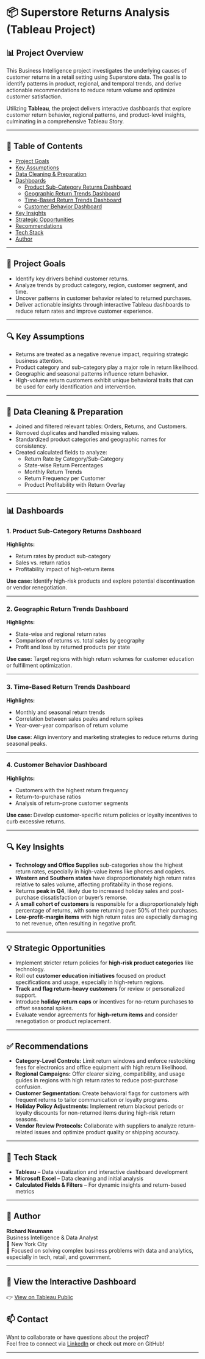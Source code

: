 # 📦 Superstore Returns Analysis (Tableau Project)

## 📊 Project Overview

This Business Intelligence project investigates the underlying causes of customer returns in a retail setting using Superstore data. The goal is to identify patterns in product, regional, and temporal trends, and derive actionable recommendations to reduce return volume and optimize customer satisfaction.

Utilizing **Tableau**, the project delivers interactive dashboards that explore customer return behavior, regional patterns, and product-level insights, culminating in a comprehensive Tableau Story.

---

## 📁 Table of Contents

- [Project Goals](#-project-goals)  
- [Key Assumptions](#-key-assumptions)  
- [Data Cleaning & Preparation](#-data-cleaning--preparation)  
- [Dashboards](#-dashboards)  
  - [Product Sub-Category Returns Dashboard](#1-product-sub-category-returns-dashboard)  
  - [Geographic Return Trends Dashboard](#2-geographic-return-trends-dashboard)  
  - [Time-Based Return Trends Dashboard](#3-time-based-return-trends-dashboard)  
  - [Customer Behavior Dashboard](#4-customer-behavior-dashboard)  
- [Key Insights](#-key-insights)  
- [Strategic Opportunities](#-strategic-opportunities)  
- [Recommendations](#-recommendations)  
- [Tech Stack](#-tech-stack)  
- [Author](#-author)

---

## 🎯 Project Goals

- Identify key drivers behind customer returns.
- Analyze trends by product category, region, customer segment, and time.
- Uncover patterns in customer behavior related to returned purchases.
- Deliver actionable insights through interactive Tableau dashboards to reduce return rates and improve customer experience.

---

## 🔍 Key Assumptions

- Returns are treated as a negative revenue impact, requiring strategic business attention.
- Product category and sub-category play a major role in return likelihood.
- Geographic and seasonal patterns influence return behavior.
- High-volume return customers exhibit unique behavioral traits that can be used for early identification and intervention.

---

## 🧹 Data Cleaning & Preparation

- Joined and filtered relevant tables: Orders, Returns, and Customers.
- Removed duplicates and handled missing values.
- Standardized product categories and geographic names for consistency.
- Created calculated fields to analyze:
  - Return Rate by Category/Sub-Category
  - State-wise Return Percentages
  - Monthly Return Trends
  - Return Frequency per Customer
  - Product Profitability with Return Overlay

---

## 📊 Dashboards

### 1. Product Sub-Category Returns Dashboard

**Highlights:**
- Return rates by product sub-category
- Sales vs. return ratios
- Profitability impact of high-return items

**Use case:** Identify high-risk products and explore potential discontinuation or vendor renegotiation.

---

### 2. Geographic Return Trends Dashboard

**Highlights:**
- State-wise and regional return rates
- Comparison of returns vs. total sales by geography
- Profit and loss by returned products per state

**Use case:** Target regions with high return volumes for customer education or fulfillment optimization.

---

### 3. Time-Based Return Trends Dashboard

**Highlights:**
- Monthly and seasonal return trends
- Correlation between sales peaks and return spikes
- Year-over-year comparison of return volume

**Use case:** Align inventory and marketing strategies to reduce returns during seasonal peaks.

---

### 4. Customer Behavior Dashboard

**Highlights:**
- Customers with the highest return frequency
- Return-to-purchase ratios
- Analysis of return-prone customer segments

**Use case:** Develop customer-specific return policies or loyalty incentives to curb excessive returns.

---

## 🔍 Key Insights

- **Technology and Office Supplies** sub-categories show the highest return rates, especially in high-value items like phones and copiers.
- **Western and Southern states** have disproportionately high return rates relative to sales volume, affecting profitability in those regions.
- Returns **peak in Q4**, likely due to increased holiday sales and post-purchase dissatisfaction or buyer’s remorse.
- A **small cohort of customers** is responsible for a disproportionately high percentage of returns, with some returning over 50% of their purchases.
- **Low-profit-margin items** with high return rates are especially damaging to net revenue, often resulting in negative profit.

---

## 💡 Strategic Opportunities

- Implement stricter return policies for **high-risk product categories** like technology.
- Roll out **customer education initiatives** focused on product specifications and usage, especially in high-return regions.
- **Track and flag return-heavy customers** for review or personalized support.
- Introduce **holiday return caps** or incentives for no-return purchases to offset seasonal spikes.
- Evaluate vendor agreements for **high-return items** and consider renegotiation or product replacement.

---

## ✅ Recommendations

- **Category-Level Controls:** Limit return windows and enforce restocking fees for electronics and office equipment with high return likelihood.
- **Regional Campaigns:** Offer clearer sizing, compatibility, and usage guides in regions with high return rates to reduce post-purchase confusion.
- **Customer Segmentation:** Create behavioral flags for customers with frequent returns to tailor communication or loyalty programs.
- **Holiday Policy Adjustments:** Implement return blackout periods or loyalty discounts for non-returned items during high-risk return seasons.
- **Vendor Review Protocols:** Collaborate with suppliers to analyze return-related issues and optimize product quality or shipping accuracy.

---

## 🧰 Tech Stack

- **Tableau** – Data visualization and interactive dashboard development  
- **Microsoft Excel** – Data cleaning and initial analysis  
- **Calculated Fields & Filters** – For dynamic insights and return-based metrics

---

## 👤 Author

**Richard Neumann**  
Business Intelligence & Data Analyst  
📍 New York City  
🎯 Focused on solving complex business problems with data and analytics, especially in tech, retail, and government.

---


## 🔗 View the Interactive Dashboard

👉 [View on Tableau Public](https://public.tableau.com/app/profile/richard.neumann/viz/AnalysisReturnRates/ExecutiveSummary?publish=yes)

## 📫 Contact

Want to collaborate or have questions about the project?  
Feel free to connect via [LinkedIn](https://www.linkedin.com/in/richard-neumann) or check out more on GitHub!





---

